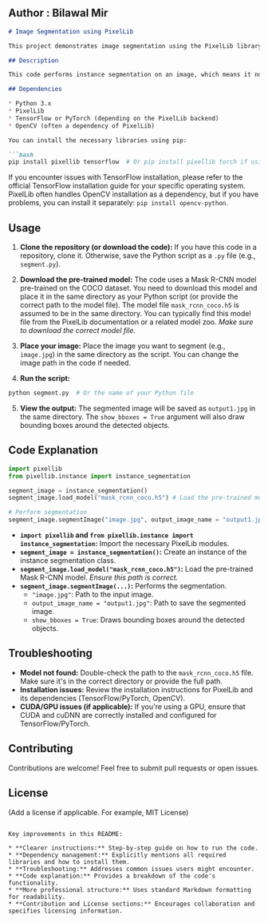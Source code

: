 ## Author : Bilawal Mir
```markdown
# Image Segmentation using PixelLib

This project demonstrates image segmentation using the PixelLib library in Python.  It utilizes a pre-trained Mask R-CNN model to identify and segment objects within an image.

## Description

This code performs instance segmentation on an image, which means it not only identifies the different objects in the image but also creates a pixel-level mask for each individual object. This allows for a more detailed understanding of the image content.

## Dependencies

* Python 3.x
* PixelLib
* TensorFlow or PyTorch (depending on the PixelLib backend)
* OpenCV (often a dependency of PixelLib)

You can install the necessary libraries using pip:

```bash
pip install pixellib tensorflow  # Or pip install pixellib torch if using PyTorch
```

If you encounter issues with TensorFlow installation, please refer to the official TensorFlow installation guide for your specific operating system.  PixelLib often handles OpenCV installation as a dependency, but if you have problems, you can install it separately: `pip install opencv-python`.

## Usage

1. **Clone the repository (or download the code):**  If you have this code in a repository, clone it. Otherwise, save the Python script as a `.py` file (e.g., `segment.py`).

2. **Download the pre-trained model:** The code uses a Mask R-CNN model pre-trained on the COCO dataset. You need to download this model and place it in the same directory as your Python script (or provide the correct path to the model file).  The model file `mask_rcnn_coco.h5` is assumed to be in the same directory.  You can typically find this model file from the PixelLib documentation or a related model zoo.  *Make sure to download the correct model file.*

3. **Place your image:** Place the image you want to segment (e.g., `image.jpg`) in the same directory as the script.  You can change the image path in the code if needed.

4. **Run the script:**

```bash
python segment.py  # Or the name of your Python file
```

5. **View the output:** The segmented image will be saved as `output1.jpg` in the same directory.  The `show_bboxes = True` argument will also draw bounding boxes around the detected objects.

## Code Explanation

```python
import pixellib
from pixellib.instance import instance_segmentation

segment_image = instance_segmentation()
segment_image.load_model("mask_rcnn_coco.h5") # Load the pre-trained model

# Perform segmentation
segment_image.segmentImage("image.jpg", output_image_name = "output1.jpg", show_bboxes = True)
```

* **`import pixellib` and `from pixellib.instance import instance_segmentation`:** Import the necessary PixelLib modules.
* **`segment_image = instance_segmentation()`:** Create an instance of the instance segmentation class.
* **`segment_image.load_model("mask_rcnn_coco.h5")`:** Load the pre-trained Mask R-CNN model.  *Ensure this path is correct.*
* **`segment_image.segmentImage(...)`:**  Performs the segmentation.
    * `"image.jpg"`: Path to the input image.
    * `output_image_name = "output1.jpg"`: Path to save the segmented image.
    * `show_bboxes = True`:  Draws bounding boxes around the detected objects.

## Troubleshooting

* **Model not found:** Double-check the path to the `mask_rcnn_coco.h5` file. Make sure it's in the correct directory or provide the full path.
* **Installation issues:** Review the installation instructions for PixelLib and its dependencies (TensorFlow/PyTorch, OpenCV).
* **CUDA/GPU issues (if applicable):** If you're using a GPU, ensure that CUDA and cuDNN are correctly installed and configured for TensorFlow/PyTorch.

## Contributing

Contributions are welcome!  Feel free to submit pull requests or open issues.

## License

(Add a license if applicable.  For example, MIT License)
```

Key improvements in this README:

* **Clearer instructions:** Step-by-step guide on how to run the code.
* **Dependency management:** Explicitly mentions all required libraries and how to install them.
* **Troubleshooting:** Addresses common issues users might encounter.
* **Code explanation:** Provides a breakdown of the code's functionality.
* **More professional structure:** Uses standard Markdown formatting for readability.
* **Contribution and License sections:** Encourages collaboration and specifies licensing information.
